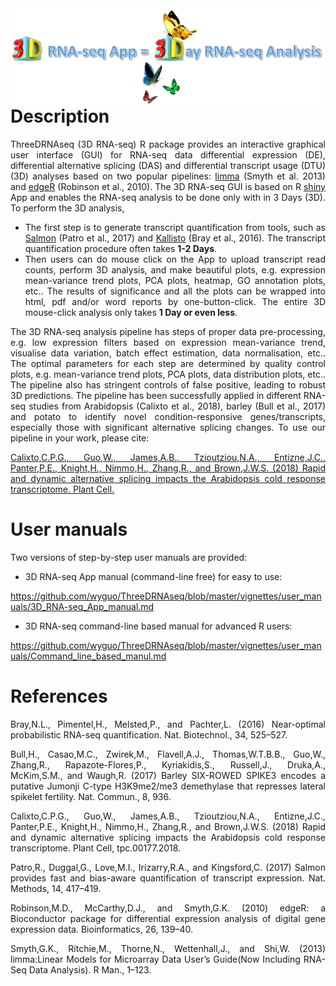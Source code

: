 
<img src="vignettes/fig/header.gif" align="right"/>

Description
===========

<div align="justify">
ThreeDRNAseq (3D RNA-seq) R package provides an interactive graphical user interface (GUI) for RNA-seq data differential expression (DE), differential alternative splicing (DAS) and differential transcript usage (DTU) (3D) analyses based on two popular pipelines: <a href="https://bioconductor.org/packages/release/bioc/html/limma.html" target="_blank">limma</a> (Smyth et al. 2013) and <a href="https://bioconductor.org/packages/release/bioc/html/edgeR.html" target="_blank">edgeR</a> (Robinson et al., 2010). The 3D RNA-seq GUI is based on R <a href="https://shiny.rstudio.com/" target="_blank">shiny</a> App and enables the RNA-seq analysis to be done only with in 3 Days (3D). To perform the 3D analysis,

-   The first step is to generate transcript quantification from tools, such as <a href="https://combine-lab.github.io/salmon/" target="_blank">Salmon</a> (Patro et al., 2017) and <a href="https://pachterlab.github.io/kallisto/" target="_blank">Kallisto</a> (Bray et al., 2016). The transcript quantification procedure often takes **1-2 Days**.
-   Then users can do mouse click on the App to upload transcript read counts, perform 3D analysis, and make beautiful plots, e.g. expression mean-variance trend plots, PCA plots, heatmap, GO annotation plots, etc.. The results of significance and all the plots can be wrapped into html, pdf and/or word reports by one-button-click. The entire 3D mouse-click analysis only takes **1 Day or even less**.

The 3D RNA-seq analysis pipeline has steps of proper data pre-processing, e.g. low expression filters based on expression mean-variance trend, visualise data variation, batch effect estimation, data normalisation, etc.. The optimal parameters for each step are determined by quality control plots, e.g. mean-variance trend plots, PCA plots, data distribution plots, etc.. The pipeline also has stringent controls of false positive, leading to robust 3D predictions. The pipeline has been successfully applied in different RNA-seq studies from Arabidopsis (Calixto et al., 2018), barley (Bull et al., 2017) and potato to identify novel condition-responsive genes/transcripts, especially those with significant alternative splicing changes. To use our pipeline in your work, please cite:

<a href="http://www.plantcell.org/content/30/7/1424" target="_blank">Calixto,C.P.G., Guo,W., James,A.B., Tzioutziou,N.A., Entizne,J.C., Panter,P.E., Knight,H., Nimmo,H., Zhang,R., and Brown,J.W.S. (2018) Rapid and dynamic alternative splicing impacts the Arabidopsis cold response transcriptome. Plant Cell.</a>


User manuals
============

Two versions of step-by-step user manuals are provided:

-   3D RNA-seq App manual (command-line free) for easy to use:

<a href="https://github.com/wyguo/ThreeDRNAseq/blob/master/vignettes/user_manuals/3D_RNA-seq_App_manual.md" target="_blank">https://github.com/wyguo/ThreeDRNAseq/blob/master/vignettes/user_manuals/3D_RNA-seq_App_manual.md</a>

-   3D RNA-seq command-line based manual for advanced R users:
<a href="https://github.com/wyguo/ThreeDRNAseq/blob/master/vignettes/user_manuals/Command_line_based_manul.md" target="_blank">
https://github.com/wyguo/ThreeDRNAseq/blob/master/vignettes/user_manuals/Command_line_based_manul.md</a>

References
==========

Bray,N.L., Pimentel,H., Melsted,P., and Pachter,L. (2016) Near-optimal probabilistic RNA-seq quantification. Nat. Biotechnol., 34, 525–527.

Bull,H., Casao,M.C., Zwirek,M., Flavell,A.J., Thomas,W.T.B.B., Guo,W., Zhang,R., Rapazote-Flores,P., Kyriakidis,S., Russell,J., Druka,A., McKim,S.M., and Waugh,R. (2017) Barley SIX-ROWED SPIKE3 encodes a putative Jumonji C-type H3K9me2/me3 demethylase that represses lateral spikelet fertility. Nat. Commun., 8, 936.

Calixto,C.P.G., Guo,W., James,A.B., Tzioutziou,N.A., Entizne,J.C., Panter,P.E., Knight,H., Nimmo,H., Zhang,R., and Brown,J.W.S. (2018) Rapid and dynamic alternative splicing impacts the Arabidopsis cold response transcriptome. Plant Cell, tpc.00177.2018.

Patro,R., Duggal,G., Love,M.I., Irizarry,R.A., and Kingsford,C. (2017) Salmon provides fast and bias-aware quantification of transcript expression. Nat. Methods, 14, 417–419.

Robinson,M.D., McCarthy,D.J., and Smyth,G.K. (2010) edgeR: a Bioconductor package for differential expression analysis of digital gene expression data. Bioinformatics, 26, 139–40.

Smyth,G.K., Ritchie,M., Thorne,N., Wettenhall,J., and Shi,W. (2013) limma:Linear Models for Microarray Data User’s Guide(Now Including RNA-Seq Data Analysis). R Man., 1–123.
</div>
